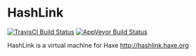 # HashLink

[![TravisCI Build Status](https://travis-ci.org/HaxeFoundation/hashlink.svg?branch=master)](https://travis-ci.org/HaxeFoundation/hashlink)
[![AppVeyor Build Status](https://ci.appveyor.com/api/projects/status/github/HaxeFoundation/hl?branch=master&svg=true)](https://ci.appveyor.com/project/HaxeFoundation/hl)

HashLink is a virtual machine for Haxe http://hashlink.haxe.org
